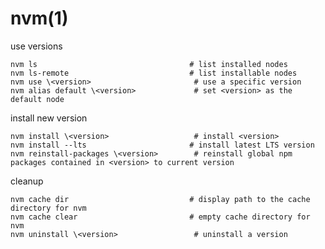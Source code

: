 
# nvm(1)

use versions

    nvm ls                                  # list installed nodes
    nvm ls-remote                           # list installable nodes
    nvm use \<version>                       # use a specific version
    nvm alias default \<version>             # set <version> as the default node

install new version

    nvm install \<version>                   # install <version>
    nvm install --lts                       # install latest LTS version
    nvm reinstall-packages \<version>        # reinstall global npm packages contained in <version> to current version

cleanup

    nvm cache dir                           # display path to the cache directory for nvm
    nvm cache clear                         # empty cache directory for nvm
    nvm uninstall \<version>                 # uninstall a version

